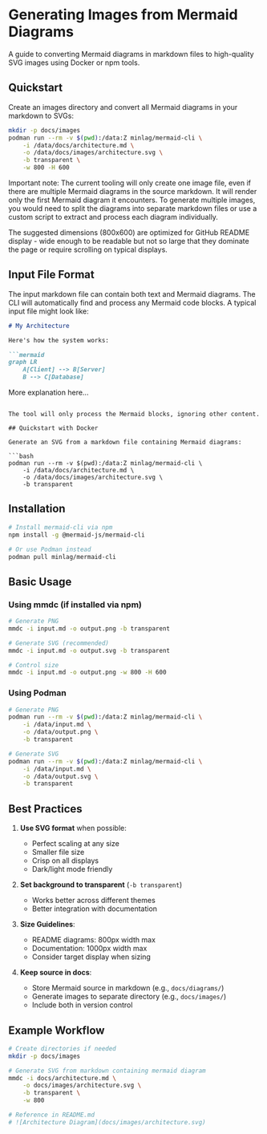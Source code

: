 # Generating Images from Mermaid Diagrams
A guide to converting Mermaid diagrams in markdown files to high-quality SVG images using Docker or npm tools.

## Quickstart

Create an images directory and convert all Mermaid diagrams in your markdown to SVGs:

```bash
mkdir -p docs/images
podman run --rm -v $(pwd):/data:Z minlag/mermaid-cli \
    -i /data/docs/architecture.md \
    -o /data/docs/images/architecture.svg \
    -b transparent \
    -w 800 -H 600
```

Important note: The current tooling will only create one image file, even if there are multiple Mermaid diagrams in the source markdown. It will render only the first Mermaid diagram it encounters. To generate multiple images, you would need to split the diagrams into separate markdown files or use a custom script to extract and process each diagram individually.

The suggested dimensions (800x600) are optimized for GitHub README display - wide enough to be readable but not so large that they dominate the page or require scrolling on typical displays.

## Input File Format

The input markdown file can contain both text and Mermaid diagrams. The CLI will automatically find and process any Mermaid code blocks. A typical input file might look like:

```markdown
# My Architecture

Here's how the system works:

```mermaid
graph LR
    A[Client] --> B[Server]
    B --> C[Database]
```

More explanation here...
```

The tool will only process the Mermaid blocks, ignoring other content.

## Quickstart with Docker

Generate an SVG from a markdown file containing Mermaid diagrams:

```bash
podman run --rm -v $(pwd):/data:Z minlag/mermaid-cli \
    -i /data/docs/architecture.md \
    -o /data/docs/images/architecture.svg \
    -b transparent
```

## Installation

```bash
# Install mermaid-cli via npm
npm install -g @mermaid-js/mermaid-cli

# Or use Podman instead
podman pull minlag/mermaid-cli
```

## Basic Usage

### Using mmdc (if installed via npm)

```bash
# Generate PNG
mmdc -i input.md -o output.png -b transparent

# Generate SVG (recommended)
mmdc -i input.md -o output.svg -b transparent

# Control size
mmdc -i input.md -o output.png -w 800 -H 600
```

### Using Podman

```bash
# Generate PNG
podman run --rm -v $(pwd):/data:Z minlag/mermaid-cli \
    -i /data/input.md \
    -o /data/output.png \
    -b transparent

# Generate SVG
podman run --rm -v $(pwd):/data:Z minlag/mermaid-cli \
    -i /data/input.md \
    -o /data/output.svg \
    -b transparent
```

## Best Practices

1. **Use SVG format** when possible:
   - Perfect scaling at any size
   - Smaller file size
   - Crisp on all displays
   - Dark/light mode friendly

2. **Set background to transparent** (`-b transparent`)
   - Works better across different themes
   - Better integration with documentation

3. **Size Guidelines**:
   - README diagrams: 800px width max
   - Documentation: 1000px width max
   - Consider target display when sizing

4. **Keep source in docs**:
   - Store Mermaid source in markdown (e.g., `docs/diagrams/`)
   - Generate images to separate directory (e.g., `docs/images/`)
   - Include both in version control

## Example Workflow

```bash
# Create directories if needed
mkdir -p docs/images

# Generate SVG from markdown containing mermaid diagram
mmdc -i docs/architecture.md \
    -o docs/images/architecture.svg \
    -b transparent \
    -w 800

# Reference in README.md
# ![Architecture Diagram](docs/images/architecture.svg)
```
